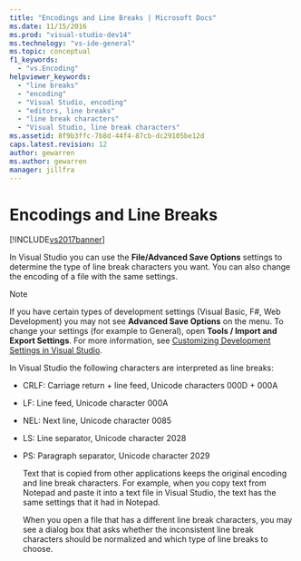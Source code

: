 ```yaml
---
title: "Encodings and Line Breaks | Microsoft Docs"
ms.date: 11/15/2016
ms.prod: "visual-studio-dev14"
ms.technology: "vs-ide-general"
ms.topic: conceptual
f1_keywords: 
  - "vs.Encoding"
helpviewer_keywords: 
  - "line breaks"
  - "encoding"
  - "Visual Studio, encoding"
  - "editors, line breaks"
  - "line break characters"
  - "Visual Studio, line break characters"
ms.assetid: 8f9b3ffc-7b8d-44f4-87cb-dc29105be12d
caps.latest.revision: 12
author: gewarren
ms.author: gewarren
manager: jillfra
---
```

# Encodings and Line Breaks
[!INCLUDE[vs2017banner](../includes/vs2017banner.md)]

In Visual Studio you can use the **File/Advanced Save Options** settings to determine the type of line break characters you want. You can also change the encoding of a file with the same settings.  
  
> [!NOTE]
> If you have certain types of development settings (Visual Basic, F#, Web Development) you may not see **Advanced Save Options** on the menu. To change your settings (for example to General), open **Tools / Import and Export Settings**. For more information, see [Customizing Development Settings in Visual Studio](https://msdn.microsoft.com/22c4debb-4e31-47a8-8f19-16f328d7dcd3).  
  
 In Visual Studio the following characters are interpreted as line breaks:  
  
- CRLF: Carriage return + line feed, Unicode characters 000D + 000A  
  
- LF: Line feed, Unicode character 000A  
  
- NEL: Next line, Unicode character 0085  
  
- LS: Line separator, Unicode character 2028  
  
- PS: Paragraph separator, Unicode character 2029  
  
  Text that is copied from other applications keeps the original encoding and line break characters. For example, when you copy text from Notepad and paste it into a text file in Visual Studio, the text has the same settings that it had in Notepad.  
  
  When you open a file that has a different line break characters, you may see a dialog box that asks whether the inconsistent line break characters should be normalized and which type of line breaks to choose.
